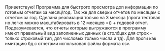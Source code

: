 Приветствую!
Программа для быстрого просмотра доп информации по готовым отчетам за месяц\год.
Так же для сверки отчетов по месяцам с отчетом за год.
Сделана реализация только на 3 месяца (прога тестовая но легко можно масштабировать в 12 месяцев =)) + годовой отчет. 
Подразумевается, что отчеты которые выгружаются в программу имеют правильный вид заполненных данных (в столбцах для строк - 
только строковый тип, для числовых только числа и тд). Для проги как имитацию бд с отчетами использовал файлы формата csv.
